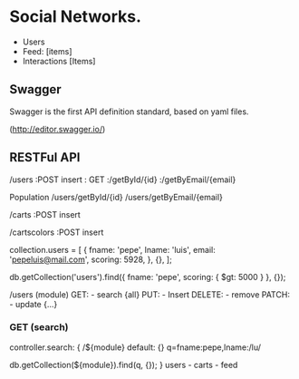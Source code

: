 # Social Networks.


- Users
- Feed: [items]
- Interactions [Items]


## Swagger

Swagger is the first API definition standard, based on yaml files.

(http://editor.swagger.io/)


## RESTFul API


/users
  :POST insert
  : GET
    :/getById/{id}
    :/getByEmail/{email}


Population
/users/getById/{id}
/users/getByEmail/{email}


/carts
  :POST insert


/cartscolors
  :POST insert


collection.users = [
{
  fname: 'pepe',
  lname: 'luis',
  email: 'pepeluis@mail.com',
  scoring: 5928,
  },
{},
];

db.getCollection('users').find({ fname: 'pepe', scoring: { $gt: 5000 } }, {});


/users (module)
  GET: - search {all}
  PUT: - Insert
  DELETE: - remove
  PATCH: - update {...}



### GET (search)
controller.search: {
  /${module}
  default: {}
    q=fname:pepe,lname:/lu/

  db.getCollection(${module}).find(q, {});
}
users - carts - feed
